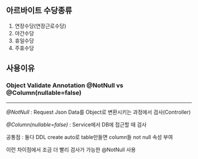 

## 아르바이트 수당종류
1. 연장수당(연장근로수당)
2. 야간수당
3. 휴일수당
4. 주휴수당


## 사용이유
### Object Validate Annotation @NotNull vs @Column(nullable=false)
***
*@NotNull*
: Request Json Data를 Object로 변환시키는 과정에서 검사(Controller)

*@Column(nullable=false)*
: Service에서 DB에 접근할 때 검사

공통점 : 둘다 DDL create auto로 table만들면 column들 not null 속성 부여

이런 차이점에서 조금 더 빨리 검사가 가능한 @NotNull 사용
